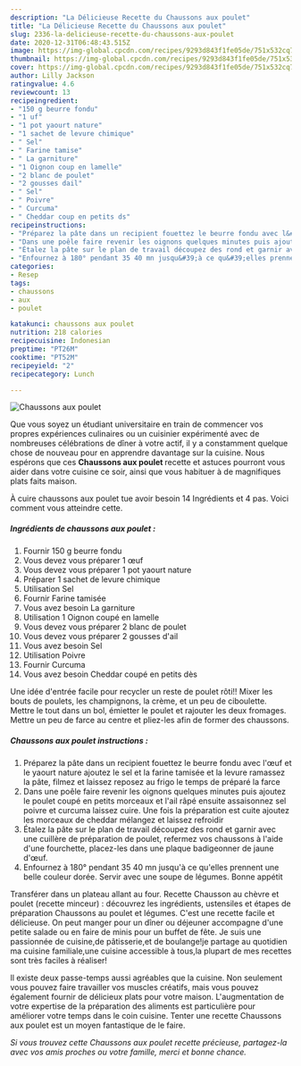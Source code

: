 ```yaml
---
description: "La Délicieuse Recette du Chaussons aux poulet"
title: "La Délicieuse Recette du Chaussons aux poulet"
slug: 2336-la-delicieuse-recette-du-chaussons-aux-poulet
date: 2020-12-31T06:48:43.515Z
image: https://img-global.cpcdn.com/recipes/9293d843f1fe05de/751x532cq70/chaussons-aux-poulet-photo-principale-de-la-recette.jpg
thumbnail: https://img-global.cpcdn.com/recipes/9293d843f1fe05de/751x532cq70/chaussons-aux-poulet-photo-principale-de-la-recette.jpg
cover: https://img-global.cpcdn.com/recipes/9293d843f1fe05de/751x532cq70/chaussons-aux-poulet-photo-principale-de-la-recette.jpg
author: Lilly Jackson
ratingvalue: 4.6
reviewcount: 13
recipeingredient:
- "150 g beurre fondu"
- "1 uf"
- "1 pot yaourt nature"
- "1 sachet de levure chimique"
- " Sel"
- " Farine tamise"
- " La garniture"
- "1 Oignon coup en lamelle"
- "2 blanc de poulet"
- "2 gousses dail"
- " Sel"
- " Poivre"
- " Curcuma"
- " Cheddar coup en petits ds"
recipeinstructions:
- "Préparez la pâte dans un recipient fouettez le beurre fondu avec l&#39;œuf et le yaourt nature ajoutez le sel et la farine tamisée et la levure ramassez la pâte, filmez et laissez reposez au frigo le temps de préparé la farce"
- "Dans une poêle faire revenir les oignons quelques minutes puis ajoutez le poulet coupé en petits morceaux et l&#39;ail râpé ensuite assaisonnez sel poivre et curcuma laissez cuire. Une fois la préparation est cuite ajoutez les morceaux de cheddar mélangez et laissez refroidir"
- "Étalez la pâte sur le plan de travail découpez des rond et garnir avec une cuillère de préparation de poulet, refermez vos chaussons à l&#39;aide d&#39;une fourchette, placez-les dans une plaque badigeonner de jaune d&#39;œuf."
- "Enfournez à 180° pendant 35 40 mn jusqu&#39;à ce qu&#39;elles prennent une belle couleur dorée. Servir avec une soupe de légumes. Bonne appétit"
categories:
- Resep
tags:
- chaussons
- aux
- poulet

katakunci: chaussons aux poulet 
nutrition: 218 calories
recipecuisine: Indonesian
preptime: "PT26M"
cooktime: "PT52M"
recipeyield: "2"
recipecategory: Lunch

---
```



![Chaussons aux poulet](https://img-global.cpcdn.com/recipes/9293d843f1fe05de/751x532cq70/chaussons-aux-poulet-photo-principale-de-la-recette.jpg)

Que vous soyez un étudiant universitaire en train de commencer vos propres expériences culinaires ou un cuisinier expérimenté avec de nombreuses célébrations de dîner à votre actif, il y a constamment quelque chose de nouveau pour en apprendre davantage sur la cuisine. Nous espérons que ces <strong> Chaussons aux poulet </strong> recette et astuces pourront vous aider dans votre cuisine ce soir, ainsi que vous habituer à de magnifiques plats faits maison.

<!--inarticleads1-->

À cuire chaussons aux poulet tue avoir besoin 14 Ingrédients et 4 pas. Voici comment vous atteindre cette.

##### Ingrédients de chaussons aux poulet :

1. Fournir 150 g beurre fondu
1. Vous devez vous préparer 1 œuf
1. Vous devez vous préparer 1 pot yaourt nature
1. Préparer 1 sachet de levure chimique
1. Utilisation  Sel
1. Fournir  Farine tamisée
1. Vous avez besoin  La garniture
1. Utilisation 1 Oignon coupé en lamelle
1. Vous devez vous préparer 2 blanc de poulet
1. Vous devez vous préparer 2 gousses d&#39;ail
1. Vous avez besoin  Sel
1. Utilisation  Poivre
1. Fournir  Curcuma
1. Vous avez besoin  Cheddar coupé en petits dès


Une idée d&#39;entrée facile pour recycler un reste de poulet rôti!! Mixer les bouts de poulets, les champignons, la crème, et un peu de ciboulette. Mettre le tout dans un bol, émietter le poulet et rajouter les deux fromages. Mettre un peu de farce au centre et pliez-les afin de former des chaussons. 

<!--inarticleads2-->

##### Chaussons aux poulet instructions :

1. Préparez la pâte dans un recipient fouettez le beurre fondu avec l&#39;œuf et le yaourt nature ajoutez le sel et la farine tamisée et la levure ramassez la pâte, filmez et laissez reposez au frigo le temps de préparé la farce
1. Dans une poêle faire revenir les oignons quelques minutes puis ajoutez le poulet coupé en petits morceaux et l&#39;ail râpé ensuite assaisonnez sel poivre et curcuma laissez cuire. Une fois la préparation est cuite ajoutez les morceaux de cheddar mélangez et laissez refroidir
1. Étalez la pâte sur le plan de travail découpez des rond et garnir avec une cuillère de préparation de poulet, refermez vos chaussons à l&#39;aide d&#39;une fourchette, placez-les dans une plaque badigeonner de jaune d&#39;œuf.
1. Enfournez à 180° pendant 35 40 mn jusqu&#39;à ce qu&#39;elles prennent une belle couleur dorée. Servir avec une soupe de légumes. Bonne appétit


Transférer dans un plateau allant au four. Recette Chausson au chèvre et poulet (recette minceur) : découvrez les ingrédients, ustensiles et étapes de préparation Chaussons au poulet et légumes. C&#39;est une recette facile et délicieuse. On peut manger pour un dîner ou déjeuner accompagne d&#39;une petite salade ou en faire de minis pour un buffet de fête. Je suis une passionnée de cuisine,de pâtisserie,et de boulange!je partage au quotidien ma cuisine familiale,une cuisine accessible à tous,la plupart de mes recettes sont très faciles à réaliser! 

<!--inarticleads1-->

<p>
Il existe deux passe-temps aussi agréables que la cuisine. Non seulement vous pouvez faire travailler vos muscles créatifs, mais vous pouvez également fournir de délicieux plats pour votre maison. L'augmentation de votre expertise de la préparation des aliments est particulière pour améliorer votre temps dans le coin cuisine. Tenter une recette Chaussons aux poulet est un moyen fantastique de le faire.
</p>

<p>
<i>Si vous trouvez cette Chaussons aux poulet recette précieuse, partagez-la avec vos amis proches ou votre famille, merci et bonne chance.</i>
</p>
